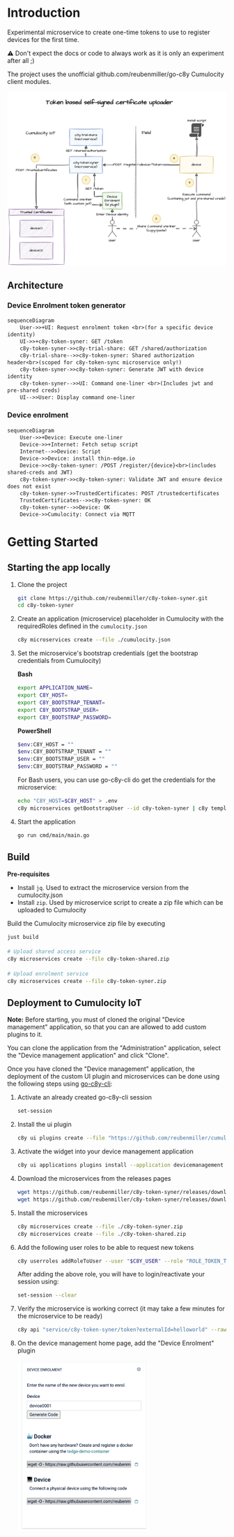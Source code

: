 # Introduction

Experimental microservice to create one-time tokens to use to register devices for the first time.

:warning: Don't expect the docs or code to always work as it is only an experiment after all ;)

The project uses the unofficial github.com/reubenmiller/go-c8y Cumulocity client modules.

![token-registration-architecture](./docs/token-registration.drawio.png)

## Architecture

### Device Enrolment token generator

```mermaid
sequenceDiagram
    User->>+UI: Request enrolment token <br>(for a specific device identity)
    UI->>+c8y-token-syner: GET /token
    c8y-token-syner->>c8y-trial-share: GET /shared/authorization
    c8y-trial-share-->>c8y-token-syner: Shared authorization header<br>(scoped for c8y-token-sync microservice only!)
    c8y-token-syner->>c8y-token-syner: Generate JWT with device identity
    c8y-token-syner-->>UI: Command one-liner <br>(Includes jwt and pre-shared creds)
    UI-->>User: Display command one-liner
```

### Device enrolment

```mermaid
sequenceDiagram
    User->>+Device: Execute one-liner
    Device->>+Internet: Fetch setup script
    Internet-->>Device: Script
    Device->>Device: install thin-edge.io
    Device->>c8y-token-syner: /POST /register/{device}<br>(includes shared-creds and JWT)
    c8y-token-syner->>c8y-token-syner: Validate JWT and ensure device does not exist
    c8y-token-syner->>TrustedCertificates: POST /trustedcertificates
    TrustedCertificates-->>c8y-token-syner: OK
    c8y-token-syner-->>Device: OK
    Device->>Cumulocity: Connect via MQTT
```

# Getting Started

## Starting the app locally

1. Clone the project

    ```sh
    git clone https://github.com/reubenmiller/c8y-token-syner.git
    cd c8y-token-syner
    ```

1. Create an application (microservice) placeholder in Cumulocity with the requiredRoles defined in the `cumulocity.json`

    ```sh
    c8y microservices create --file ./cumulocity.json
    ```

1. Set the microservice's bootstrap credentials (get the bootstrap credentials from Cumulocity)

    **Bash**

    ```sh
    export APPLICATION_NAME=
    export C8Y_HOST=
    export C8Y_BOOTSTRAP_TENANT=
    export C8Y_BOOTSTRAP_USER=
    export C8Y_BOOTSTRAP_PASSWORD=
    ```

    **PowerShell**

    ```sh
    $env:C8Y_HOST = ""
    $env:C8Y_BOOTSTRAP_TENANT = ""
    $env:C8Y_BOOTSTRAP_USER = ""
    $env:C8Y_BOOTSTRAP_PASSWORD = ""
    ```

    For Bash users, you can use go-c8y-cli do get the credentials for the microservice:

    ```sh
    echo "C8Y_HOST=$C8Y_HOST" > .env
    c8y microservices getBootstrapUser --id c8y-token-syner | c8y template execute --template "std.join('\n', ['C8Y_BOOTSTRAP_TENANT=' + input.value.tenant, 'C8Y_BOOTSTRAP_USER=' + input.value.name, 'C8Y_BOOTSTRAP_PASSWORD=' + input.value.password])" >> .env
    ```

1. Start the application

    ```sh
    go run cmd/main/main.go
    ```

## Build

**Pre-requisites**

* Install `jq`. Used to extract the microservice version from the cumulocity.json
* Install `zip`. Used by microservice script to create a zip file which can be uploaded to Cumulocity

Build the Cumulocity microservice zip file by executing

```sh
just build

# Upload shared access service
c8y microservices create --file c8y-token-shared.zip

# Upload enrolment service
c8y microservices create --file c8y-token-syner.zip
```

## Deployment to Cumulocity IoT

**Note:** Before starting, you must of cloned the original "Device management" application, so that you can are allowed to add custom plugins to it.

You can clone the application from the "Administration" application, select the "Device management application" and click "Clone".

Once you have cloned the "Device management" application, the deployment of the custom UI plugin and microservices can be done using the following steps using [go-c8y-cli](https://goc8ycli.netlify.app/):

1. Activate an already created go-c8y-cli session

    ```sh
    set-session
    ```

2. Install the ui plugin

    ```sh
    c8y ui plugins create --file "https://github.com/reubenmiller/cumulocity-device-enrolment-plugin/releases/download/1.0.0/cumulocity-device-enrolment-widget-1.0.0.zip"
    ```

3. Activate the widget into your device management application

    ```sh
    c8y ui applications plugins install --application devicemanagement --plugin cumulocity-device-enrolment-widget
    ```

4. Download the microservices from the releases pages

    ```sh
    wget https://github.com/reubenmiller/c8y-token-syner/releases/download/0.0.1/c8y-token-shared.zip
    wget https://github.com/reubenmiller/c8y-token-syner/releases/download/0.0.1/c8y-token-syner.zip
    ```

5. Install the microservices

    ```sh
    c8y microservices create --file ./c8y-token-syner.zip
    c8y microservices create --file ./c8y-token-shared.zip
    ```

6. Add the following user roles to be able to request new tokens

    ```sh
    c8y userroles addRoleToUser --user "$C8Y_USER" --role "ROLE_TOKEN_TRIAL_REQUEST_CREATE"
    ```

    After adding the above role, you will have to login/reactivate your session using:

    ```sh
    set-session --clear
    ```

7. Verify the microservice is working correct (it may take a few minutes for the microservice to be ready)

    ```sh
    c8y api "service/c8y-token-syner/token?externalId=helloworld" --raw
    ```

8. On the device management home page, add the "Device Enrolment" plugin

    <img src="./docs/ui-preview.png" alt="ui-preview" width="300">
